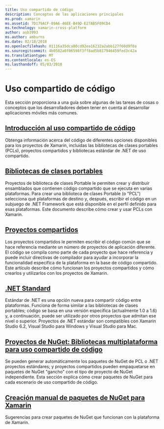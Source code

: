 ```yaml
---
title: Uso compartido de código
description: Conceptos de las aplicaciones principales
ms.prod: xamarin
ms.assetid: 7D179ACF-09A6-46EE-B49D-E27AB5F09CD4
ms.technology: xamarin-cross-platform
author: asb3993
ms.author: amburns
ms.date: 02/18/2018
ms.openlocfilehash: 01116a35dca80cd92ea16232a2abb127f60d9f0a
ms.sourcegitcommit: 4b0582a0f06598f3ff8ad5b817946459fed3c42a
ms.translationtype: MT
ms.contentlocale: es-ES
ms.lasthandoff: 05/03/2018
---
```

# <a name="sharing-code"></a>Uso compartido de código

Esta sección proporciona a una guía sobre algunas de las tareas de cosas o conceptos que los desarrolladores deben tener en cuenta al desarrollar aplicaciones móviles más comunes.

## <a name="code-sharing-overviewcode-sharingmd"></a>[Introducción al uso compartido de código](code-sharing.md)

Obtenga información acerca del código de diferentes opciones disponibles para los proyectos de Xamarin, incluidas las bibliotecas de clases portables (PCLs), proyectos compartidos y bibliotecas estándar de .NET de uso compartido.


##  <a name="portable-class-librariescross-platformapp-fundamentalspclmd"></a>[Bibliotecas de clases portables](~/cross-platform/app-fundamentals/pcl.md)

Proyectos de biblioteca de clases Portable le permiten crear y distribuir ensamblados que contienen código compartido que se ejecuta en varias plataformas. Para crear una biblioteca de clases Portable (o "PCL") selecciona qué plataformas de destino y, después, escribir el código en un subjuego de .NET Framework que está disponible en el perfil definido para esas plataformas. Este documento describe cómo crear y usar PCLs con Xamarin.

##  <a name="shared-projectscross-platformapp-fundamentalsshared-projectsmd"></a>[Proyectos compartidos](~/cross-platform/app-fundamentals/shared-projects.md)

Los proyectos compartidos le permiten escribir el código común que se hace referencia mediante un número de proyectos de aplicación diferente. El código se compila como parte de cada proyecto que hace referencia y puede incluir directivas de compilador para ayudar a incorporar la funcionalidad específica de la plataforma en la base de código compartido. Este artículo describe cómo funcionan los proyectos compartidos y cómo crearlos y utilizarlos con los proyectos de Xamarin.

##  <a name="net-standardcross-platformapp-fundamentalsnet-standardmd"></a>[.NET Standard](~/cross-platform/app-fundamentals/net-standard.md)

Estándar de .NET es una opción nueva para compartir código entre plataformas. Funciona de forma similar a las bibliotecas de clases portables; código se basa en una versión específica (actualmente 1.0 a 1.6) y, a continuación, puede ser utilizado por otros proyectos que admitan ese nivel o superior. Proyectos de .NET estándar son compatibles con Xamarin Studio 6.2, Visual Studio para Windows y Visual Studio para Mac.

##  <a name="nuget-projects-multiplatform-libraries-for-code-sharingcross-platformapp-fundamentalsnuget-multiplatform-librariesindexmd"></a>[Proyectos de NuGet: Bibliotecas multiplataforma para uso compartido de código](~/cross-platform/app-fundamentals/nuget-multiplatform-libraries/index.md)

Se pueden generar automáticamente los paquetes de NuGet de PCL o .NET proyectos estándares; y proyectos compartidos pueden empaquetarse en paquetes de NuGet "gancho" con el tipo de proyecto de NuGet independiente. Esta sección explica cómo crear paquetes de NuGet para cada escenario de uso compartido de código.

##  <a name="manually-creating-nuget-packages-for-xamarincross-platformapp-fundamentalsnuget-manualmd"></a>[Creación manual de paquetes de NuGet para Xamarin](~/cross-platform/app-fundamentals/nuget-manual.md)

Sugerencias para crear paquetes de NuGet que funcionan con la plataforma de Xamarin.
